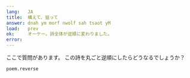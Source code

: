 ```yaml
---
lang:   JA
title:  構えて、狙って
answer: dnah ym morf nwolf sah tsaot yM
load:   prev
ok:     オーケー。詩全体が逆順に変わりました。
error:  
---
```


ここで質問があります。
この詩を丸ごと逆順にしたらどうなるでしょうか？

    poem.reverse
